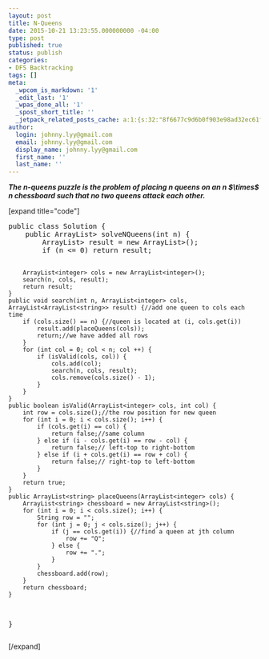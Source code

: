 ```yaml
---
layout: post
title: N-Queens
date: 2015-10-21 13:23:55.000000000 -04:00
type: post
published: true
status: publish
categories:
- DFS Backtracking
tags: []
meta:
  _wpcom_is_markdown: '1'
  _edit_last: '1'
  _wpas_done_all: '1'
  _spost_short_title: ''
  _jetpack_related_posts_cache: a:1:{s:32:"8f6677c9d6b0f903e98ad32ec61f8deb";a:2:{s:7:"expires";i:1465835929;s:7:"payload";a:3:{i:0;a:1:{s:2:"id";i:475;}i:1;a:1:{s:2:"id";i:347;}i:2;a:1:{s:2:"id";i:583;}}}}
author:
  login: johnny.lyy@gmail.com
  email: johnny.lyy@gmail.com
  display_name: johnny.lyy@gmail.com
  first_name: ''
  last_name: ''
---
```

<p><strong><em>The n-queens puzzle is the problem of placing n queens on an n $\times$ n chessboard such that no two queens attack each other.</em></strong></p>
<p>[expand title="code"]</p>
<pre>
public class Solution {
    public ArrayList<ArrayList<string>> solveNQueens(int n) {
        ArrayList<ArrayList<string>> result = new ArrayList<ArrayList<string>>();
        if (n <= 0) return result;
        
        ArrayList<integer> cols = new ArrayList<integer>();
        search(n, cols, result);
        return result;
    }    
    public void search(int n, ArrayList<integer> cols, ArrayList<ArrayList<string>> result) {//add one queen to cols each time
        if (cols.size() == n) {//queen is located at (i, cols.get(i))
            result.add(placeQueens(cols));
            return;//we have added all rows
        }
        for (int col = 0; col < n; col ++) {
            if (isValid(cols, col)) {
                cols.add(col);
                search(n, cols, result);
                cols.remove(cols.size() - 1);
            }
        }
    }    
    public boolean isValid(ArrayList<integer> cols, int col) {
        int row = cols.size();//the row position for new queen
        for (int i = 0; i < cols.size(); i++) {
            if (cols.get(i) == col) {
                return false;//same column
            } else if (i - cols.get(i) == row - col) {
                return false;// left-top to right-bottom
            } else if (i + cols.get(i) == row + col) {
                return false;// right-top to left-bottom
            }
        }
        return true;
    }    
    public ArrayList<string> placeQueens(ArrayList<integer> cols) {
        ArrayList<string> chessboard = new ArrayList<string>();
        for (int i = 0; i < cols.size(); i++) {
            String row = "";
            for (int j = 0; j < cols.size(); j++) {
                if (j == cols.get(i)) {//find a queen at jth column
                    row += "Q";
                } else {
                    row += ".";
                }
            }
            chessboard.add(row);
        }
        return chessboard;
    }
}
</string></string></integer></string></integer></string></integer></integer></integer></string></string></string></pre>
<p>[/expand]</p>
